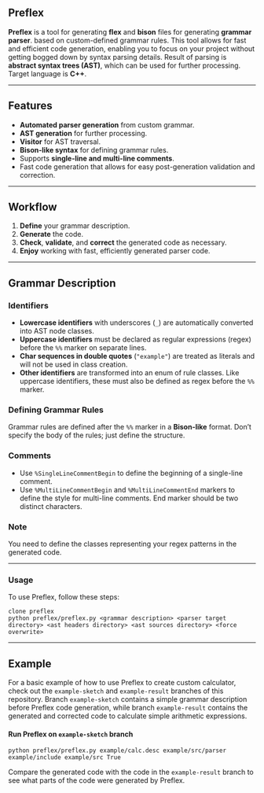 ## Preflex

**Preflex** is a tool for generating **flex** and **bison** files for generating **grammar parser**.
based on custom-defined grammar rules. This tool allows for fast and efficient code generation, enabling you to focus on your project without getting bogged down by syntax parsing details.
Result of parsing is **abstract syntax trees (AST)**, which can be used for further processing. Target language is **C++**.

---

## Features
- **Automated parser generation** from custom grammar.
- **AST generation** for further processing.
- **Visitor** for AST traversal.
- **Bison-like syntax** for defining grammar rules.
- Supports **single-line and multi-line comments**.
- Fast code generation that allows for easy post-generation validation and correction.

---

## Workflow
1. **Define** your grammar description.
2. **Generate** the code.
3. **Check**, **validate**, and **correct** the generated code as necessary.
4. **Enjoy** working with fast, efficiently generated parser code.

---

## Grammar Description

### Identifiers
- **Lowercase identifiers** with underscores (`_`) are automatically converted into AST node classes.
- **Uppercase identifiers** must be declared as regular expressions (regex) before the `%%` marker on separate lines.
- **Char sequences in double quotes** (`"example"`) are treated as literals and will not be used in class creation.
- **Other identifiers** are transformed into an enum of rule classes. Like uppercase identifiers, these must also be defined as regex before the `%%` marker.

### Defining Grammar Rules
Grammar rules are defined after the `%%` marker in a **Bison-like** format. Don’t specify the body of the rules; just define the structure.

### Comments
- Use `%SingleLineCommentBegin` to define the beginning of a single-line comment.
- Use `%MultiLineCommentBegin` and `%MultiLineCommentEnd` markers to define the style for multi-line comments.
  End marker should be two distinct characters.

### Note
You need to define the classes representing your regex patterns in the generated code.

---

### Usage
To use Preflex, follow these steps:
```shell
clone preflex
python preflex/preflex.py <grammar description> <parser target directory> <ast headers directory> <ast sources directory> <force overwrite>
```

---

## Example
For a basic example of how to use Preflex to create custom calculator, check out the `example-sketch` and `example-result` branches of this repository.
Branch `example-sketch` contains a simple grammar description before Preflex code generation,
while branch `example-result` contains the generated and corrected code to calculate simple arithmetic expressions.

#### Run Preflex on `example-sketch` branch
```shell
python preflex/preflex.py example/calc.desc example/src/parser example/include example/src True
```
Compare the generated code with the code in the `example-result` branch to see what parts of the code were generated by Preflex.
